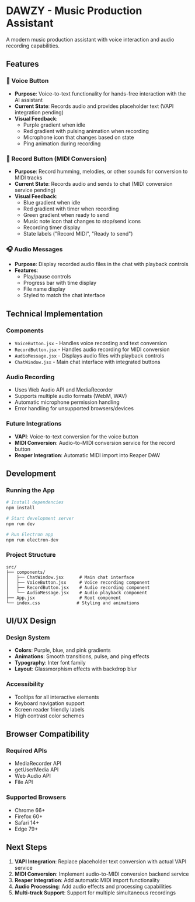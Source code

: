 # DAWZY - Music Production Assistant

A modern music production assistant with voice interaction and audio recording capabilities.

## Features

### 🎤 Voice Button
- **Purpose**: Voice-to-text functionality for hands-free interaction with the AI assistant
- **Current State**: Records audio and provides placeholder text (VAPI integration pending)
- **Visual Feedback**: 
  - Purple gradient when idle
  - Red gradient with pulsing animation when recording
  - Microphone icon that changes based on state
  - Ping animation during recording

### 🎵 Record Button (MIDI Conversion)
- **Purpose**: Record humming, melodies, or other sounds for conversion to MIDI tracks
- **Current State**: Records audio and sends to chat (MIDI conversion service pending)
- **Visual Feedback**:
  - Blue gradient when idle
  - Red gradient with timer when recording
  - Green gradient when ready to send
  - Music note icon that changes to stop/send icons
  - Recording timer display
  - State labels ("Record MIDI", "Ready to send")

### 🎧 Audio Messages
- **Purpose**: Display recorded audio files in the chat with playback controls
- **Features**:
  - Play/pause controls
  - Progress bar with time display
  - File name display
  - Styled to match the chat interface

## Technical Implementation

### Components
- `VoiceButton.jsx` - Handles voice recording and text conversion
- `RecordButton.jsx` - Handles audio recording for MIDI conversion
- `AudioMessage.jsx` - Displays audio files with playback controls
- `ChatWindow.jsx` - Main chat interface with integrated buttons

### Audio Recording
- Uses Web Audio API and MediaRecorder
- Supports multiple audio formats (WebM, WAV)
- Automatic microphone permission handling
- Error handling for unsupported browsers/devices

### Future Integrations
- **VAPI**: Voice-to-text conversion for the voice button
- **MIDI Conversion**: Audio-to-MIDI conversion service for the record button
- **Reaper Integration**: Automatic MIDI import into Reaper DAW

## Development

### Running the App
```bash
# Install dependencies
npm install

# Start development server
npm run dev

# Run Electron app
npm run electron-dev
```

### Project Structure
```
src/
├── components/
│   ├── ChatWindow.jsx      # Main chat interface
│   ├── VoiceButton.jsx     # Voice recording component
│   ├── RecordButton.jsx    # Audio recording component
│   └── AudioMessage.jsx    # Audio playback component
├── App.jsx                 # Root component
└── index.css              # Styling and animations
```

## UI/UX Design

### Design System
- **Colors**: Purple, blue, and pink gradients
- **Animations**: Smooth transitions, pulse, and ping effects
- **Typography**: Inter font family
- **Layout**: Glassmorphism effects with backdrop blur

### Accessibility
- Tooltips for all interactive elements
- Keyboard navigation support
- Screen reader friendly labels
- High contrast color schemes

## Browser Compatibility

### Required APIs
- MediaRecorder API
- getUserMedia API
- Web Audio API
- File API

### Supported Browsers
- Chrome 66+
- Firefox 60+
- Safari 14+
- Edge 79+

## Next Steps

1. **VAPI Integration**: Replace placeholder text conversion with actual VAPI service
2. **MIDI Conversion**: Implement audio-to-MIDI conversion backend service
3. **Reaper Integration**: Add automatic MIDI import functionality
4. **Audio Processing**: Add audio effects and processing capabilities
5. **Multi-track Support**: Support for multiple simultaneous recordings 
